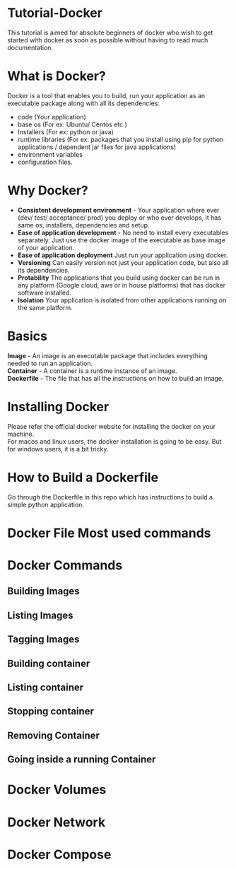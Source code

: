 # Tutorial-Docker
This tutorial is aimed for absolute beginners of docker who wish to get started with docker as soon as possible without having to read much documentation.

# What is Docker?
Docker is a tool that enables you to build, run your application as an executable package along with all its dependencies:
- code (Your application)
- base os (For ex: Ubuntu/ Centos etc.)
- Installers (For ex: python or java)
- runtime libraries (For ex: packages that you install using pip for python applications / dependent jar files for java applications)
- environment variables
- configuration files.

# Why Docker?
- **Consistent development environment** - Your application where ever (dev/ test/ acceptance/ prod) you deploy or who ever develops, it has same os, installers, dependencies and setup.
- **Ease of application development** - No need to install every executables separately. Just use the docker image of the executable as base image of your application.
- **Ease of application deployment** Just run your application using docker.
- **Versioning** Can easily version not just your application code, but also all its dependencies.
- **Protability** The applications that you build using docker can be run in any platform (Google cloud, aws or in house platforms) that has docker software installed.
- **Isolation** Your application is isolated from other applications running on the same platform.

# Basics
**Image** \- An image is an executable package that includes everything needed to run an application.  
**Container** \- A container is a runtime instance of an image.  
**Dockerfile** \- The file that has all the instructions on how to build an image.  

# Installing Docker
Please refer the official docker website for installing the docker on your machine.  
For macos and linux users, the docker installation is going to be easy.
But for windows users, it is a bit tricky.

# How to Build a Dockerfile
Go through the Dockerfile in this repo which has instructions to build a simple python application.

# Docker File Most used commands


# Docker Commands
## Building Images

## Listing Images

## Tagging Images

## Building container

## Listing container

## Stopping container

## Removing Container

## Going inside a running Container

# Docker Volumes

# Docker Network

# Docker Compose
